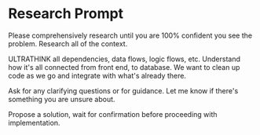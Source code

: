 # Research Prompt

Please comprehensively research until you are 100% confident you see the problem. Research all of the context.

ULTRATHINK all dependencies, data flows, logic flows, etc. Understand how it's all connected from front end, to database. We want to clean up code as we go and integrate with what's already there.

Ask for any clarifying questions or for guidance. Let me know if there's something you are unsure about.

Propose a solution, wait for confirmation before proceeding with implementation.
